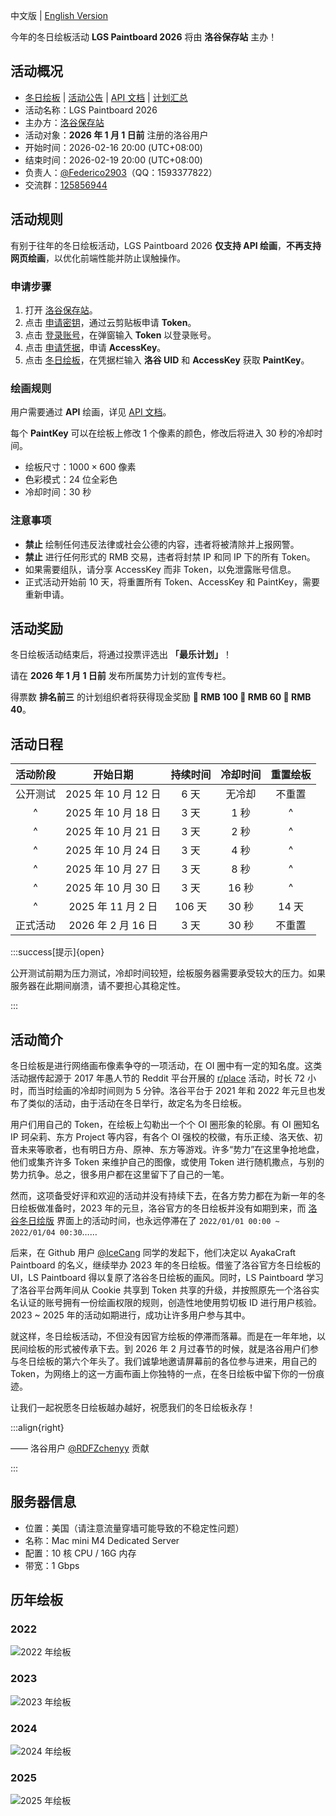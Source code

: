 中文版 | [English Version](https://www.luogu.me/article/1hy8e6cc)

今年的冬日绘板活动 **LGS Paintboard 2026** 将由 **洛谷保存站** 主办！

## 活动概况

- [冬日绘板](https://www.luogu.me/paintboard) | [活动公告](https://www.luogu.me/article/pssi9ceo) | [API 文档](https://www.luogu.me/article/57b4jd3c) | [计划汇总](https://www.luogu.me/article/b069ty2v)
- 活动名称：LGS Paintboard 2026
- 主办方：[洛谷保存站](https://www.luogu.me)
- 活动对象：**2026 年 1 月 1 日前** 注册的洛谷用户
- 开始时间：2026-02-16 20:00 (UTC+08:00)
- 结束时间：2026-02-19 20:00 (UTC+08:00)
- 负责人：[@Federico2903](https://www.luogu.com.cn/user/381949)（QQ：1593377822）
- 交流群：[125856944](https://qm.qq.com/q/XDFecZ4aYw)

## 活动规则

有别于往年的冬日绘板活动，LGS Paintboard 2026 **仅支持 API 绘画**，**不再支持网页绘画**，以优化前端性能并防止误触操作。

### 申请步骤

1. 打开 [洛谷保存站](https://www.luogu.me)。
2. 点击 [申请密钥](https://www.luogu.me/token/apply)，通过云剪贴板申请 **Token**。
3. 点击 [登录账号](https://www.luogu.me/user/login)，在弹窗输入 **Token** 以登录账号。
4. 点击 [申请凭据](https://www.luogu.me/paintboard/token)，申请 **AccessKey**。
5. 点击 [冬日绘板](https://www.luogu.me/paintboard)，在凭据栏输入 **洛谷 UID** 和 **AccessKey** 获取 **PaintKey**。

### 绘画规则

用户需要通过 **API** 绘画，详见 [API 文档](https://www.luogu.me/article/57b4jd3c)。

每个 **PaintKey** 可以在绘板上修改 $1$ 个像素的颜色，修改后将进入 $30$ 秒的冷却时间。

- 绘板尺寸：$1000\times 600$ 像素
- 色彩模式：$24$ 位全彩色
- 冷却时间：$30$ 秒

### 注意事项

- **禁止** 绘制任何违反法律或社会公德的内容，违者将被清除并上报网警。
- **禁止** 进行任何形式的 RMB 交易，违者将封禁 IP 和同 IP 下的所有 Token。
- 如果需要组队，请分享 AccessKey 而非 Token，以免泄露账号信息。
- 正式活动开始前 $10$ 天，将重置所有 Token、AccessKey 和 PaintKey，需要重新申请。

## 活动奖励

冬日绘板活动结束后，将通过投票评选出 **「最乐计划」**！

请在 **2026 年 1 月 1 日前** 发布所属势力计划的宣传专栏。

得票数 **排名前三** 的计划组织者将获得现金奖励 **🥇 RMB 100 🥈 RMB 60 🥉 RMB 40**。

## 活动日程

| 活动阶段 |      开始日期       | 持续时间 | 冷却时间 | 重置绘板 |
| :------: | :-----------------: | :------: | :------: | :------: |
| 公开测试 | 2025 年 10 月 12 日 |  $6$ 天  |  无冷却  |  不重置  |
|    ^     | 2025 年 10 月 18 日 |  $3$ 天  |  $1$ 秒  |    ^     |
|    ^     | 2025 年 10 月 21 日 |  $3$ 天  |  $2$ 秒  |    ^     |
|    ^     | 2025 年 10 月 24 日 |  $3$ 天  |  $4$ 秒  |    ^     |
|    ^     | 2025 年 10 月 27 日 |  $3$ 天  |  $8$ 秒  |    ^     |
|    ^     | 2025 年 10 月 30 日 |  $3$ 天  | $16$ 秒  |    ^     |
|    ^     | 2025 年 11 月 2 日  | $106$ 天 | $30$ 秒  | $14$ 天  |
| 正式活动 | 2026 年 2 月 16 日  |  $3$ 天  | $30$ 秒  |  不重置  |

:::success[提示]{open}

公开测试前期为压力测试，冷却时间较短，绘板服务器需要承受较大的压力。如果服务器在此期间崩溃，请不要担心其稳定性。

:::

## 活动简介

冬日绘板是进行网络画布像素争夺的一项活动，在 OI 圈中有一定的知名度。这类活动据传起源于 2017 年愚人节的 Reddit 平台开展的 [r/place](https://en.wikipedia.org/wiki/R/place) 活动，时长 $72$ 小时，而当时绘画的冷却时间则为 $5$ 分钟。洛谷平台于 2021 年和 2022 年元旦也发布了类似的活动，由于活动在冬日举行，故定名为冬日绘板。

用户们用自己的 Token，在绘板上勾勒出一个个 OI 圈形象的轮廓。有 OI 圈知名 IP 珂朵莉、东方 Project 等内容，有各个 OI 强校的校徽，有乐正绫、洛天依、初音未来等歌者，也有明日方舟、原神、东方等游戏。许多“势力”在这里争抢地盘，他们或集齐许多 Token 来维护自己的图像，或使用 Token 进行随机撒点，与别的势力抗争。总之，很多用户都在这里留下了自己的一笔。

然而，这项备受好评和欢迎的活动并没有持续下去，在各方势力都在为新一年的冬日绘板做准备时，2023 年的元旦，洛谷官方的冬日绘板并没有如期到来，而 [洛谷冬日绘版](https://www.luogu.com.cn/paintboard) 界面上的活动时间，也永远停滞在了 `2022/01/01 00:00 ~ 2022/01/04 00:30`……

后来，在 Github 用户 [@IceCang](https://github.com/IceCang) 同学的发起下，他们决定以 AyakaCraft Paintboard 的名义，继续举办 2023 年的冬日绘板。借鉴了洛谷官方冬日绘板的 UI，LS Paintboard 得以复原了洛谷冬日绘板的画风。同时，LS Paintboard 学习了洛谷平台两年间从 Cookie 共享到 Token 共享的升级，并按照原先一个洛谷实名认证的账号拥有一份绘画权限的规则，创造性地使用剪切板 ID 进行用户核验。2023 ~ 2025 年的活动如期进行，成功让许多用户参与其中。

就这样，冬日绘板活动，不但没有因官方绘板的停滞而落幕。而是在一年年地，以民间绘板的形式被传承下去。到 2026 年 2 月过春节的时候，就是洛谷用户们参与冬日绘板的第六个年头了。我们诚挚地邀请屏幕前的各位参与进来，用自己的 Token，为网络上的这一方画布画上你独特的一点，在冬日绘板中留下你的一份痕迹。

让我们一起祝愿冬日绘板越办越好，祝愿我们的冬日绘板永存！

:::align{right}

—— 洛谷用户 [@RDFZchenyy](https://www.luogu.com.cn/user/567610) 贡献

:::

## 服务器信息

- 位置：美国（请注意流量穿墙可能导致的不稳定性问题）
- 名称：Mac mini M4 Dedicated Server
- 配置：10 核 CPU / 16G 内存
- 带宽：1 Gbps

## 历年绘板

### 2022

![2022 年绘板](https://cdn.luogu.com.cn/upload/image_hosting/v0d3gyds.png)

### 2023

![2023 年绘板](https://cdn.luogu.com.cn/upload/image_hosting/tehocpmu.png)

### 2024

![2024 年绘板](https://cdn.luogu.com.cn/upload/image_hosting/b46ef52o.png)

### 2025

![2025 年绘板](https://cdn.luogu.com.cn/upload/image_hosting/ubp9cvd8.png)
